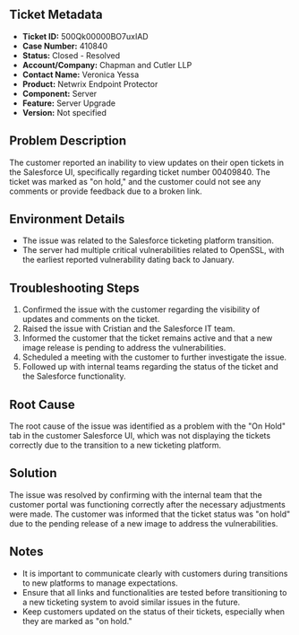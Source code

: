 ## Ticket Metadata
- **Ticket ID:** 500Qk00000BO7uxIAD
- **Case Number:** 410840
- **Status:** Closed - Resolved
- **Account/Company:** Chapman and Cutler LLP
- **Contact Name:** Veronica Yessa
- **Product:** Netwrix Endpoint Protector
- **Component:** Server
- **Feature:** Server Upgrade
- **Version:** Not specified

## Problem Description
The customer reported an inability to view updates on their open tickets in the Salesforce UI, specifically regarding ticket number 00409840. The ticket was marked as "on hold," and the customer could not see any comments or provide feedback due to a broken link.

## Environment Details
- The issue was related to the Salesforce ticketing platform transition.
- The server had multiple critical vulnerabilities related to OpenSSL, with the earliest reported vulnerability dating back to January.

## Troubleshooting Steps
1. Confirmed the issue with the customer regarding the visibility of updates and comments on the ticket.
2. Raised the issue with Cristian and the Salesforce IT team.
3. Informed the customer that the ticket remains active and that a new image release is pending to address the vulnerabilities.
4. Scheduled a meeting with the customer to further investigate the issue.
5. Followed up with internal teams regarding the status of the ticket and the Salesforce functionality.

## Root Cause
The root cause of the issue was identified as a problem with the "On Hold" tab in the customer Salesforce UI, which was not displaying the tickets correctly due to the transition to a new ticketing platform.

## Solution
The issue was resolved by confirming with the internal team that the customer portal was functioning correctly after the necessary adjustments were made. The customer was informed that the ticket status was "on hold" due to the pending release of a new image to address the vulnerabilities.

## Notes
- It is important to communicate clearly with customers during transitions to new platforms to manage expectations.
- Ensure that all links and functionalities are tested before transitioning to a new ticketing system to avoid similar issues in the future.
- Keep customers updated on the status of their tickets, especially when they are marked as "on hold."